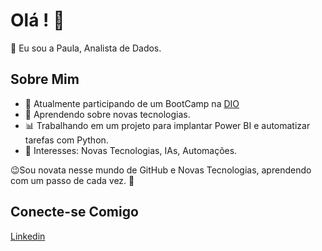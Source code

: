 # Olá ! 👋

👩 Eu sou a Paula, Analista de Dados.

## Sobre Mim 

- 🌱 Atualmente participando de um BootCamp na [DIO](https://web.dio.me)
- 🚀 Aprendendo sobre novas tecnologias.
- 📊 Trabalhando em um projeto para implantar Power BI e automatizar tarefas com Python.
- 🧠 Interesses: Novas Tecnologias, IAs, Automações.

😉Sou novata nesse mundo de GitHub e Novas Tecnologias, aprendendo com um passo de cada vez. 🚀

## Conecte-se Comigo
[Linkedin](https://www.linkedin.com/in/paulalopes1/)

